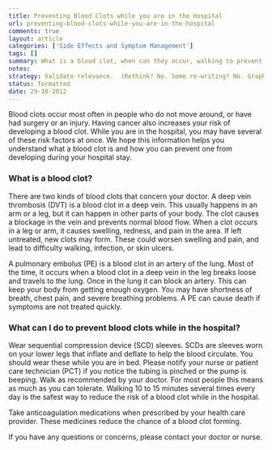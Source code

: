 ```yaml
---
title: Preventing Blood Clots while you are in the Hospital
url: preventing-blood-clots-while-you-are-in-the-hospital
comments: true
layout: article
categories: ['Side Effects and Symptom Management']
tags: []
summary: What is a blood clot, when can they occur, walking to prevent clots, medications.
notes:
strategy: Validate relevance.  (Rethink? No. Some re-writing? No. Graphics or diagrams? No. Photography? No. Podcast or audio? No. Video? No)
status: formatted
date: 29-10-2012
---
```

Blood clots occur most often in people who do not move around, or have had surgery or an injury. Having cancer also increases your risk of developing a blood clot. While you are in the hospital, you may have several of these risk factors at once. We hope this information helps you understand what a blood clot is and how you can prevent one from developing during your hospital stay. 

### What is a blood clot?
There are two kinds of blood clots that concern your doctor. A deep vein thrombosis (DVT) is a blood clot in a deep vein. This usually happens in an arm or a leg, but it can happen in other parts of your body. The clot causes a blockage in the vein and prevents normal blood flow. When a clot occurs in a leg or arm, it causes swelling, redness, and pain in the area.  If left untreated, new clots may form. These could worsen swelling and pain, and lead to difficulty walking, infection, or skin ulcers. 

A pulmonary embolus (PE) is a blood clot in an artery of the lung. Most of the time, it occurs when a blood clot in a deep vein in the leg breaks loose and travels to the lung. Once in the lung it can block an artery. This can keep your body from getting enough oxygen. You may have shortness of breath, chest pain, and severe breathing problems. A PE can cause death if symptoms are not treated quickly.

### What can I do to prevent blood clots while in the hospital?
Wear sequential compression device (SCD) sleeves. SCDs are sleeves worn on your lower legs that inflate and deflate to help the blood circulate. You should wear these while you are in bed. Please notify your nurse or patient care technician (PCT) if you notice the tubing is pinched or the pump is beeping.
Walk as recommended by your doctor. For most people this means as much as you can tolerate. Walking 10 to 15 minutes several times every day is the safest way to reduce the risk of a blood clot while in the hospital.

Take anticoagulation medications when prescribed by your health care provider. These medicines reduce the chance of a blood clot forming.

If you have any questions or concerns, please contact your doctor or nurse.